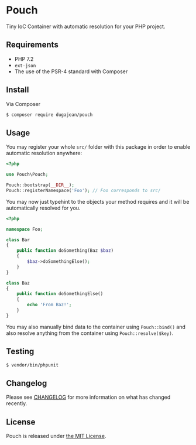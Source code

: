 # Pouch
Tiny IoC Container with automatic resolution for your PHP project.

## Requirements

- PHP 7.2
- `ext-json`
- The use of the PSR-4 standard with Composer

## Install

Via Composer

```bash
$ composer require dugajean/pouch
```

## Usage

You may register your whole `src/` folder with this package in order to enable automatic resolution anywhere:

```php
<?php

use Pouch\Pouch;

Pouch::bootstrap(__DIR__);
Pouch::registerNamespace('Foo'); // Foo corresponds to src/
```

You may now just typehint to the objects your method requires and it will be automatically resolved for you.

```php
<?php

namespace Foo;

class Bar
{
    public function doSomething(Baz $baz)
    {
        $baz->doSomethingElse();
    }
}

class Baz
{
    public function doSomethingElse()
    {
        echo 'From Baz!';
    }
}
```

You may also manually bind data to the container using `Pouch::bind()` and also resolve anything from the container using `Pouch::resolve($key)`.

## Testing

```bash
$ vendor/bin/phpunit
```

## Changelog

Please see [CHANGELOG](CHANGELOG.md) for more information on what has changed recently.

## License
Pouch is released under [the MIT License](LICENSE).
